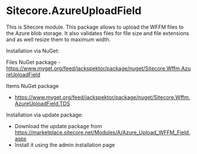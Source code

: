 # Sitecore.AzureUploadField

This is Sitecore module. This package allows to upload the WFFM files to the Azure blob storage. It also validates files for file size and file extensions and as well resize them to maximum width.

Installation via NuGet:

Files NuGet package - https://www.myget.org/feed/jackspektor/package/nuget/Sitecore.Wffm.AzureUploadField

Items NuGet package
- https://www.myget.org/feed/jackspektor/package/nuget/Sitecore.Wffm.AzureUploadField.TDS

Installation via update package:
- Download the update package from https://marketplace.sitecore.net/Modules/A/Azure_Upload_WFFM_Field.aspx
- Install it using the admin installation page
